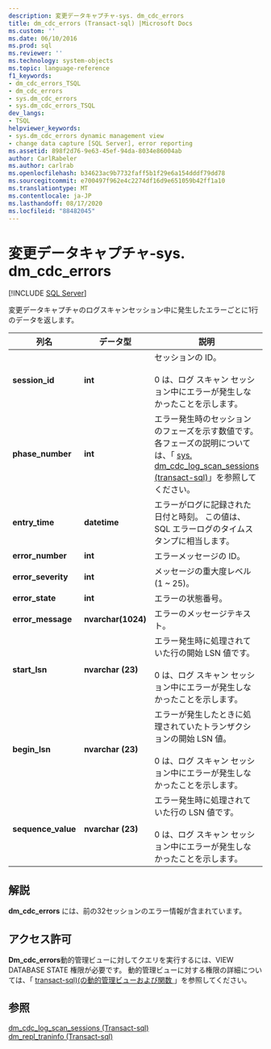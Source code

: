 ```yaml
---
description: 変更データキャプチャ-sys. dm_cdc_errors
title: dm_cdc_errors (Transact-sql) |Microsoft Docs
ms.custom: ''
ms.date: 06/10/2016
ms.prod: sql
ms.reviewer: ''
ms.technology: system-objects
ms.topic: language-reference
f1_keywords:
- dm_cdc_errors_TSQL
- dm_cdc_errors
- sys.dm_cdc_errors
- sys.dm_cdc_errors_TSQL
dev_langs:
- TSQL
helpviewer_keywords:
- sys.dm_cdc_errors dynamic management view
- change data capture [SQL Server], error reporting
ms.assetid: 898f2d76-9e63-45ef-94da-8034e86004ab
author: CarlRabeler
ms.author: carlrab
ms.openlocfilehash: b34623ac9b7732faff5b1f29e6a154dddf79dd78
ms.sourcegitcommit: e700497f962e4c2274df16d9e651059b42ff1a10
ms.translationtype: MT
ms.contentlocale: ja-JP
ms.lasthandoff: 08/17/2020
ms.locfileid: "88482045"
---
```

# <a name="change-data-capture---sysdm_cdc_errors"></a>変更データキャプチャ-sys. dm_cdc_errors
[!INCLUDE [SQL Server](../../includes/applies-to-version/sqlserver.md)]

  変更データキャプチャのログスキャンセッション中に発生したエラーごとに1行のデータを返します。  
 
 
|列名|データ型|説明|  
|-----------------|---------------|-----------------|  
|**session_id**|**int**|セッションの ID。<br /><br /> 0 は、ログ スキャン セッション中にエラーが発生しなかったことを示します。|  
|**phase_number**|**int**|エラー発生時のセッションのフェーズを示す数値です。 各フェーズの説明については、「 [sys. dm_cdc_log_scan_sessions &#40;transact-sql&#41;](../../relational-databases/system-dynamic-management-views/change-data-capture-sys-dm-cdc-log-scan-sessions.md)」を参照してください。|  
|**entry_time**|**datetime**|エラーがログに記録された日付と時刻。 この値は、SQL エラーログのタイムスタンプに相当します。|  
|**error_number**|**int**|エラーメッセージの ID。|  
|**error_severity**|**int**|メッセージの重大度レベル (1 ~ 25)。|  
|**error_state**|**int**|エラーの状態番号。|  
|**error_message**|**nvarchar(1024)**|エラーのメッセージテキスト。|  
|**start_lsn**|**nvarchar (23)**|エラー発生時に処理されていた行の開始 LSN 値です。<br /><br /> 0 は、ログ スキャン セッション中にエラーが発生しなかったことを示します。|  
|**begin_lsn**|**nvarchar (23)**|エラーが発生したときに処理されていたトランザクションの開始 LSN 値。<br /><br /> 0 は、ログ スキャン セッション中にエラーが発生しなかったことを示します。|  
|**sequence_value**|**nvarchar (23)**|エラー発生時に処理されていた行の LSN 値です。<br /><br /> 0 は、ログ スキャン セッション中にエラーが発生しなかったことを示します。|  
  
## <a name="remarks"></a>解説  
 **dm_cdc_errors** には、前の32セッションのエラー情報が含まれています。  
  
## <a name="permissions"></a>アクセス許可  
 **Dm_cdc_errors**動的管理ビューに対してクエリを実行するには、VIEW DATABASE STATE 権限が必要です。 動的管理ビューに対する権限の詳細については、「 [transact-sql&#41;&#40;の動的管理ビューおよび関数 ](~/relational-databases/system-dynamic-management-views/system-dynamic-management-views.md)」を参照してください。  
  
## <a name="see-also"></a>参照  
 [dm_cdc_log_scan_sessions &#40;Transact-sql&#41;](../../relational-databases/system-dynamic-management-views/change-data-capture-sys-dm-cdc-log-scan-sessions.md)   
 [dm_repl_traninfo &#40;Transact-sql&#41;](../../relational-databases/system-dynamic-management-views/sys-dm-repl-traninfo-transact-sql.md)  
  
  

